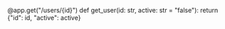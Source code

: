 @app.get("/users/{id}")
def get_user(id: str, active: str = "false"):
    return {"id": id, "active": active}